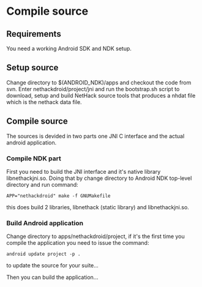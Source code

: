 # Compile source #

## Requirements ##
You need a working Android SDK and NDK setup.

## Setup source ##
Change directory to $(ANDROID\_NDK)/apps and checkout the code from svn.
Enter nethackdroid/project/jni and run the bootstrap.sh script to download, setup and build NetHack source tools that produces a nhdat file which is the nethack data file.

## Compile source ##
The sources is devided in two parts one JNI C interface and the actual android application.

### Compile NDK part ###
First you need to build the JNI interface and it's native library libnethackjni.so.
Doing that by change directory to Android NDK top-level directory and run command:
```
APP="nethackdroid" make -f GNUMakefile
```
this does build 2 libraries, libnethack (static library) and libnethackjni.so.

### Build Android application ###
Change directory to apps/nethackdroid/project, if it's the first time you compile the application you need to issue the command:
```
android update project -p .
```
to update the source for your suite...

Then you can build the application...
